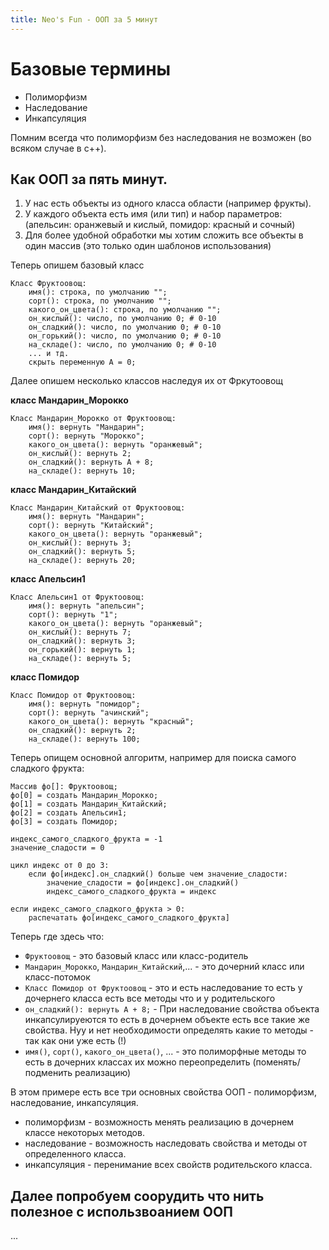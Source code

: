 ```yaml
---
title: Neo's Fun - ООП за 5 минут
---
```

# Базовые термины

* Полиморфизм
* Наследование
* Инкапсуляция

Помним всегда что полиморфизм без наследования не возможен (во всяком случае в c++).

## Как ООП за пять минут.

1. У нас есть объекты из одного класса области (например фрукты).
2. У каждого объекта есть имя (или тип) и набор параметров: (апельсин: оранжевый и кислый, помидор: красный и сочный)
3. Для более удобной обработки мы хотим сложить все объекты в один массив (это только один шаблонов использования)

Теперь опишем базовый класс

```
Класс Фруктоовощ:
    имя(): строка, по умолчанию "";
    сорт(): строка, по умолчанию "";
    какого_он_цвета(): строка, по умолчанию "";
    он_кислый(): число, по умолчанию 0; # 0-10
    он_сладкий(): число, по умолчанию 0; # 0-10
    он_горький(): число, по умолчанию 0; # 0-10
    на_складе(): число, по умолчанию 0; # 0-10
    ... и тд.
    скрыть переменную А = 0;
```

Далее опишем несколько классов наследуя их от Фркутоовощ

**класс Мандарин_Морокко**
```
Класс Мандарин_Морокко от Фруктоовощ:
    имя(): вернуть "Мандарин";
    сорт(): вернуть "Морокко";
    какого_он_цвета(): вернуть "оранжевый";
    он_кислый(): вернуть 2;
    он_сладкий(): вернуть А + 8;
    на_складе(): вернуть 10;
```

**класс Мандарин_Китайский**
```
Класс Мандарин_Китайский от Фруктоовощ:
    имя(): вернуть "Мандарин";
    сорт(): вернуть "Китайский";
    какого_он_цвета(): вернуть "оранжевый";
    он_кислый(): вернуть 3;
    он_сладкий(): вернуть 5;
    на_складе(): вернуть 20;
```

**класс Апельсин1**
```
Класс Апельсин1 от Фруктоовощ:
    имя(): вернуть "апельсин";
    сорт(): вернуть "1";
    какого_он_цвета(): вернуть "оранжевый";
    он_кислый(): вернуть 7;
    он_сладкий(): вернуть 3;
    он_горький(): вернуть 1;
    на_складе(): вернуть 5;
```

**класс Помидор**
```
Класс Помидор от Фруктоовощ:
    имя(): вернуть "помидор";
    сорт(): вернуть "ачинский";
    какого_он_цвета(): вернуть "красный";
    он_сладкий(): вернуть 2;
    на_складе(): вернуть 100;
```

Теперь опищем основной алгоритм, например для поиска самого сладкого фрукта:

```
Массив фо[]: Фруктоовощ;
фо[0] = создать Мандарин_Морокко;
фо[1] = создать Мандарин_Китайский;
фо[2] = создать Апельсин1;
фо[3] = создать Помидор;

индекс_самого_сладкого_фрукта = -1
значение_сладости = 0

цикл индекс от 0 до 3:
    если фо[индекс].он_сладкий() больше чем значение_сладости:
        значение_сладости = фо[индекс].он_сладкий()
        индекс_самого_сладкого_фрукта = индекс

если индекс_самого_сладкого_фрукта > 0:
    распечатать фо[индекс_самого_сладкого_фрукта]
```

Теперь где здесь что:

* `Фруктоовощ` - это базовый класс или класс-родитель
* `Мандарин_Морокко`, `Мандарин_Китайский`,...  - это дочерний класс или класс-потомок
* `Класс Помидор от Фруктоовощ` - это и есть наследование то есть у дочернего класса есть все методы что и у родительского
* `он_сладкий(): вернуть А + 8;` - При наследование свойства объекта инкапсулируеются то есть в дочернем объекте есть все такие же свойства. Нуу и нет необходимости определять какие то методы - так как они уже есть (!)
* `имя()`, `сорт()`, `какого_он_цвета()`, ... - это полиморфные методы то есть в дочерних классах их можно переопределить (поменять/подменить реализацию)


В этом примере есть все три основных свойства ООП - полиморфизм, наследование, инкапсуляция.

* полиморфизм - возможность менять реализацию в дочернем классе некоторых методов.
* наследование - возможность наследовать свойства и методы от определенного класса.
* инкапсуляция - перенимание всех свойств родительского класса.

## Далее попробуем соорудить что нить полезное с использвоанием ООП

...
